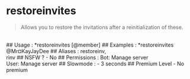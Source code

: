 # restoreinvites

> Allows you to restore the invitations after a reinitialization of these.

<br>
## Usage :
*restoreinvites [@member]
## Examples :
*restoreinvites @Mr¤KayJayDee
## Aliases :
restoreinv,
<br>rinv
## NSFW ?
- No
## Permissions :
Bot: Manage server
<br>
User: Manage server
## Slowmode :
- 3 seconds
## Premium Level
- No premium